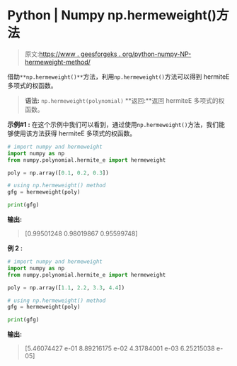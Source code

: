 # Python | Numpy np.hermeweight()方法

> 原文:[https://www . geesforgeks . org/python-numpy-NP-hermeweight-method/](https://www.geeksforgeeks.org/python-numpy-np-hermeweight-method/)

借助`**np.hermeweight()**`方法，利用`np.hermeweight()`方法可以得到 hermiteE 多项式的权函数。

> **语法:** `np.hermeweight(polynomial)`
> **返回:**返回 hermiteE 多项式的权函数。

**示例#1 :**
在这个示例中我们可以看到，通过使用`np.hermeweight()`方法，我们能够使用该方法获得 hermiteE 多项式的权函数。

```py
# import numpy and hermeweight
import numpy as np
from numpy.polynomial.hermite_e import hermeweight

poly = np.array([0.1, 0.2, 0.3])

# using np.hermeweight() method
gfg = hermeweight(poly)

print(gfg)
```

**输出:**

> [0.99501248 0.98019867 0.95599748]

**例 2 :**

```py
# import numpy and hermeweight
import numpy as np
from numpy.polynomial.hermite_e import hermeweight

poly = np.array([1.1, 2.2, 3.3, 4.4])

# using np.hermeweight() method
gfg = hermeweight(poly)

print(gfg)
```

**输出:**

> [5.46074427 e-01 8.89216175 e-02 4.31784001 e-03 6.25215038 e-05]